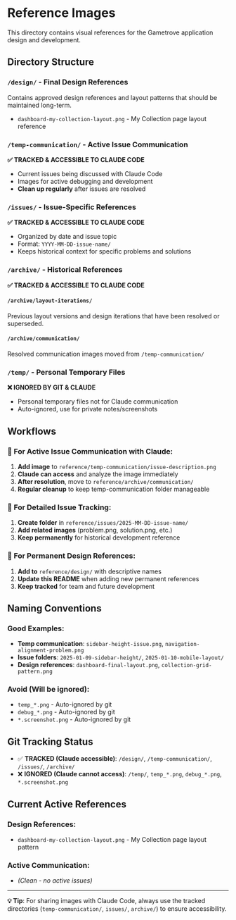 # Reference Images

This directory contains visual references for the Gametrove application design and development.

## Directory Structure

### `/design/` - Final Design References
Contains approved design references and layout patterns that should be maintained long-term.

- `dashboard-my-collection-layout.png` - My Collection page layout reference

### `/temp-communication/` - Active Issue Communication
**✅ TRACKED & ACCESSIBLE TO CLAUDE CODE**
- Current issues being discussed with Claude Code
- Images for active debugging and development
- **Clean up regularly** after issues are resolved

### `/issues/` - Issue-Specific References  
**✅ TRACKED & ACCESSIBLE TO CLAUDE CODE**
- Organized by date and issue topic
- Format: `YYYY-MM-DD-issue-name/`
- Keeps historical context for specific problems and solutions

### `/archive/` - Historical References
**✅ TRACKED & ACCESSIBLE TO CLAUDE CODE**

#### `/archive/layout-iterations/`
Previous layout versions and design iterations that have been resolved or superseded.

#### `/archive/communication/`
Resolved communication images moved from `/temp-communication/`

### `/temp/` - Personal Temporary Files
**❌ IGNORED BY GIT & CLAUDE**
- Personal temporary files not for Claude communication
- Auto-ignored, use for private notes/screenshots

## Workflows

### 🔄 For Active Issue Communication with Claude:
1. **Add image** to `reference/temp-communication/issue-description.png`
2. **Claude can access** and analyze the image immediately  
3. **After resolution**, move to `reference/archive/communication/`
4. **Regular cleanup** to keep temp-communication folder manageable

### 📁 For Detailed Issue Tracking:
1. **Create folder** in `reference/issues/2025-MM-DD-issue-name/`
2. **Add related images** (problem.png, solution.png, etc.)
3. **Keep permanently** for historical development reference

### 🎨 For Permanent Design References:
1. **Add to** `reference/design/` with descriptive names
2. **Update this README** when adding new permanent references
3. **Keep tracked** for team and future development

## Naming Conventions

### Good Examples:
- **Temp communication**: `sidebar-height-issue.png`, `navigation-alignment-problem.png`
- **Issue folders**: `2025-01-09-sidebar-height/`, `2025-01-10-mobile-layout/`
- **Design references**: `dashboard-final-layout.png`, `collection-grid-pattern.png`

### Avoid (Will be ignored):
- `temp_*.png` - Auto-ignored by git
- `debug_*.png` - Auto-ignored by git  
- `*.screenshot.png` - Auto-ignored by git

## Git Tracking Status

- ✅ **TRACKED (Claude accessible)**: `/design/`, `/temp-communication/`, `/issues/`, `/archive/`
- ❌ **IGNORED (Claude cannot access)**: `/temp/`, `temp_*.png`, `debug_*.png`, `*.screenshot.png`

## Current Active References

### Design References:
- `dashboard-my-collection-layout.png` - My Collection page layout pattern

### Active Communication:
- *(Clean - no active issues)*

---

**💡 Tip**: For sharing images with Claude Code, always use the tracked directories (`temp-communication/`, `issues/`, `archive/`) to ensure accessibility.
